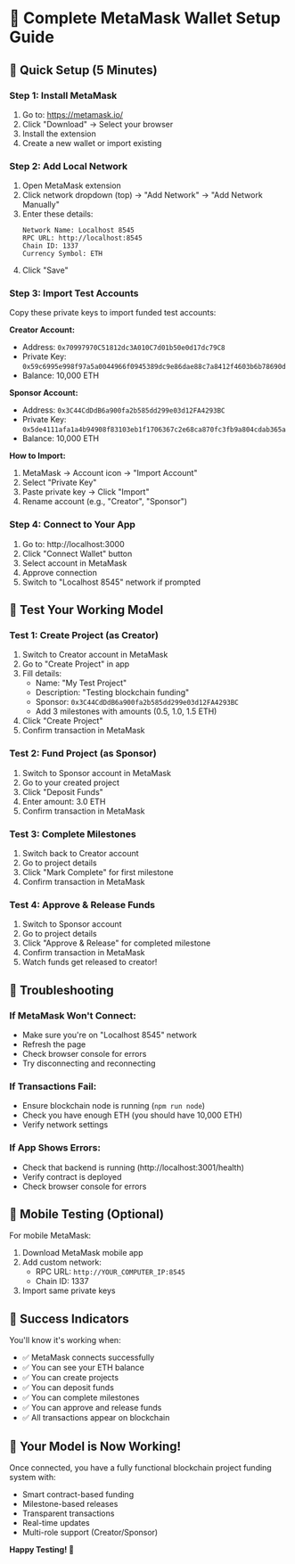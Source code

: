 # 🔗 Complete MetaMask Wallet Setup Guide

## 🎯 **Quick Setup (5 Minutes)**

### **Step 1: Install MetaMask**
1. Go to: https://metamask.io/
2. Click "Download" → Select your browser
3. Install the extension
4. Create a new wallet or import existing

### **Step 2: Add Local Network**
1. Open MetaMask extension
2. Click network dropdown (top) → "Add Network" → "Add Network Manually"
3. Enter these details:
   ```
   Network Name: Localhost 8545
   RPC URL: http://localhost:8545
   Chain ID: 1337
   Currency Symbol: ETH
   ```
4. Click "Save"

### **Step 3: Import Test Accounts**
Copy these private keys to import funded test accounts:

**Creator Account:**
- Address: `0x70997970C51812dc3A010C7d01b50e0d17dc79C8`
- Private Key: `0x59c6995e998f97a5a0044966f0945389dc9e86dae88c7a8412f4603b6b78690d`
- Balance: 10,000 ETH

**Sponsor Account:**
- Address: `0x3C44CdDdB6a900fa2b585dd299e03d12FA4293BC`
- Private Key: `0x5de4111afa1a4b94908f83103eb1f1706367c2e68ca870fc3fb9a804cdab365a`
- Balance: 10,000 ETH

**How to Import:**
1. MetaMask → Account icon → "Import Account"
2. Select "Private Key"
3. Paste private key → Click "Import"
4. Rename account (e.g., "Creator", "Sponsor")

### **Step 4: Connect to Your App**
1. Go to: http://localhost:3000
2. Click "Connect Wallet" button
3. Select account in MetaMask
4. Approve connection
5. Switch to "Localhost 8545" network if prompted

## 🚀 **Test Your Working Model**

### **Test 1: Create Project (as Creator)**
1. Switch to Creator account in MetaMask
2. Go to "Create Project" in app
3. Fill details:
   - Name: "My Test Project"
   - Description: "Testing blockchain funding"
   - Sponsor: `0x3C44CdDdB6a900fa2b585dd299e03d12FA4293BC`
   - Add 3 milestones with amounts (0.5, 1.0, 1.5 ETH)
4. Click "Create Project"
5. Confirm transaction in MetaMask

### **Test 2: Fund Project (as Sponsor)**
1. Switch to Sponsor account in MetaMask
2. Go to your created project
3. Click "Deposit Funds"
4. Enter amount: 3.0 ETH
5. Confirm transaction in MetaMask

### **Test 3: Complete Milestones**
1. Switch back to Creator account
2. Go to project details
3. Click "Mark Complete" for first milestone
4. Confirm transaction in MetaMask

### **Test 4: Approve & Release Funds**
1. Switch to Sponsor account
2. Go to project details
3. Click "Approve & Release" for completed milestone
4. Confirm transaction in MetaMask
5. Watch funds get released to creator!

## 🔧 **Troubleshooting**

### **If MetaMask Won't Connect:**
- Make sure you're on "Localhost 8545" network
- Refresh the page
- Check browser console for errors
- Try disconnecting and reconnecting

### **If Transactions Fail:**
- Ensure blockchain node is running (`npm run node`)
- Check you have enough ETH (you should have 10,000 ETH)
- Verify network settings

### **If App Shows Errors:**
- Check that backend is running (http://localhost:3001/health)
- Verify contract is deployed
- Check browser console for errors

## 📱 **Mobile Testing (Optional)**

For mobile MetaMask:
1. Download MetaMask mobile app
2. Add custom network:
   - RPC URL: `http://YOUR_COMPUTER_IP:8545`
   - Chain ID: 1337
3. Import same private keys

## 🎉 **Success Indicators**

You'll know it's working when:
- ✅ MetaMask connects successfully
- ✅ You can see your ETH balance
- ✅ You can create projects
- ✅ You can deposit funds
- ✅ You can complete milestones
- ✅ You can approve and release funds
- ✅ All transactions appear on blockchain

## 🚀 **Your Model is Now Working!**

Once connected, you have a fully functional blockchain project funding system with:
- Smart contract-based funding
- Milestone-based releases
- Transparent transactions
- Real-time updates
- Multi-role support (Creator/Sponsor)

**Happy Testing! 🎯**
